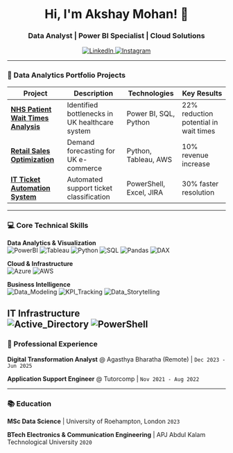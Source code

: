 <h1 align="center">Hi, I'm Akshay Mohan! 👋</h1>
<h3 align="center">Data Analyst | Power BI Specialist | Cloud Solutions</h3>

<p align="center">
  <a href="https://linkedin.com/in/mohanakshay" target="_blank">
    <img src="https://img.shields.io/badge/LinkedIn-0A66C2?style=for-the-badge&logo=linkedin&logoColor=white" alt="LinkedIn"/>
  </a>
  <a href="https://www.instagram.com/akshay_mo_han/" target="_blank">
    <img src="https://img.shields.io/badge/Instagram-E4405F?style=for-the-badge&logo=instagram&logoColor=white" alt="Instagram"/>
  </a>

</p>

---

### 🚀 Data Analytics Portfolio Projects

| Project | Description | Technologies | Key Results |
|---------|-------------|--------------|-------------|
| **[NHS Patient Wait Times Analysis](link)** | Identified bottlenecks in UK healthcare system | Power BI, SQL, Python | 22% reduction potential in wait times |
| **[Retail Sales Optimization](link)** | Demand forecasting for UK e-commerce | Python, Tableau, AWS | 10% revenue increase |
| **[IT Ticket Automation System](link)** | Automated support ticket classification | PowerShell, Excel, JIRA | 30% faster resolution |

---

### 💻 Core Technical Skills
**Data Analytics & Visualization**  
![PowerBI](https://img.shields.io/badge/PowerBI-F2C811?style=flat-square&logo=powerbi&logoColor=black)
![Tableau](https://img.shields.io/badge/Tableau-E97627?style=flat-square&logo=tableau&logoColor=white)
![Python](https://img.shields.io/badge/Python-3776AB?style=flat-square&logo=python&logoColor=white)
![SQL](https://img.shields.io/badge/SQL-4479A1?style=flat-square&logo=mysql&logoColor=white)
![Pandas](https://img.shields.io/badge/Pandas-150458?style=for-the-badge&logo=pandas&logoColor=white)
![DAX](https://img.shields.io/badge/DAX-FFB900?style=for-the-badge&logo=powerbi&logoColor=black)

**Cloud & Infrastructure**  
![Azure](https://img.shields.io/badge/Azure-0078D4?style=flat-square&logo=microsoftazure&logoColor=white)
![AWS](https://img.shields.io/badge/AWS-232F3E?style=flat-square&logo=amazonaws&logoColor=white)

**Business Intelligence**  
![Data_Modeling](https://img.shields.io/badge/Data_Modeling-01A4EF?style=for-the-badge&logo=powerbi&logoColor=white)
![KPI_Tracking](https://img.shields.io/badge/KPI_Tracking-FF6B6B?style=for-the-badge&logo=google-analytics&logoColor=white)
![Data_Storytelling](https://img.shields.io/badge/Data_Storytelling-6F42C1?style=for-the-badge&logo=storybook&logoColor=white)

**IT Infrastructure**  
![Active_Directory](https://img.shields.io/badge/Active_Directory-0078D4?style=for-the-badge&logo=microsoftazure&logoColor=white)
![PowerShell](https://img.shields.io/badge/PowerShell-5391FE?style=for-the-badge&logo=powershell&logoColor=white)
---

### 💼 Professional Experience
**Digital Transformation Analyst** @ Agasthya Bharatha (Remote)  | `Dec 2023 - Jun 2025`  


**Application Support Engineer** @ Tutorcomp  | `Nov 2021 - Aug 2022`  
 

---

### 📚 Education
**MSc Data Science**  | University of Roehampton, London `2023`  

**BTech Electronics & Communication Engineering**  | APJ Abdul Kalam Technological University `2020`  


<!--
---

### 📈 GitHub Stats
<p align="center">
  <img src="https://github-readme-stats.vercel.app/api?username=yourusername&show_icons=true&theme=dark" alt="GitHub Stats"/>
  <img src="https://github-readme-streak-stats.herokuapp.com/?user=yourusername&theme=dark" alt="GitHub Streak"/>
</p>
-->

